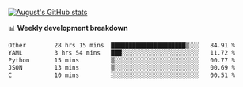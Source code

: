 
[![August's GitHub stats](https://github-readme-stats.vercel.app/api?username=zou-weidong&show_icons=true&theme=radical)](https://github.com/zou-weidong)


📊 **Weekly development breakdown**
<!--START_SECTION:waka-->

```txt
Other        28 hrs 15 mins  █████████████████████▒░░░   84.91 %
YAML         3 hrs 54 mins   ███░░░░░░░░░░░░░░░░░░░░░░   11.72 %
Python       15 mins         ▒░░░░░░░░░░░░░░░░░░░░░░░░   00.77 %
JSON         13 mins         ▒░░░░░░░░░░░░░░░░░░░░░░░░   00.69 %
C            10 mins         ░░░░░░░░░░░░░░░░░░░░░░░░░   00.51 %
```

<!--END_SECTION:waka-->
